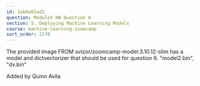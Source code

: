 ```yaml
---
id: 3ab0a03ad2
question: Module5 HW Question 6
section: 5. Deploying Machine Learning Models
course: machine-learning-zoomcamp
sort_order: 2170
---
```


The provided image FROM svizor/zoomcamp-model:3.10.12-slim has a model and dictvectorizer that should be used for question 6. "model2.bin", "dv.bin"

Added by Quinn Avila

